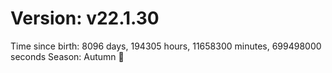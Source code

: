 # Version: v22.1.30
Time since birth: 8096 days, 194305 hours, 11658300 minutes, 699498000 seconds
Season: Autumn 🍁
